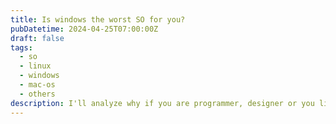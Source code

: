 ```yaml
---
title: Is windows the worst SO for you?
pubDatetime: 2024-04-25T07:00:00Z
draft: false
tags:
  - so
  - linux
  - windows
  - mac-os
  - others
description: I'll analyze why if you are programmer, designer or you like technology you should use Linux or Mac instead Windows
---
```

